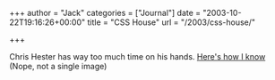+++
author = "Jack"
categories = ["Journal"]
date = "2003-10-22T19:16:26+00:00"
title = "CSS House"
url = "/2003/css-house/"

+++

Chris Hester has way too much time on his hands. [Here's how I know][1] (Nope, not a single image)

 [1]: http://www.designdetector.com/tips/3DBorderDemo2.html "3D Border Demo 2 by Chris Hester"